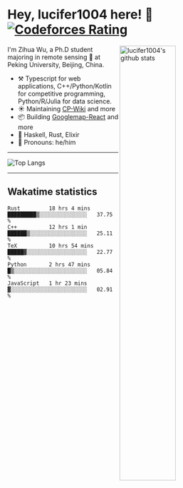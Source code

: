# Hey, lucifer1004 here! :wave: [![Codeforces Rating](https://cfrating.ihcr.top/?user=lucifer1004&style=flat-square)](https://codeforces.com/profile/lucifer1004)

<img width="50%" align="right" alt="lucifer1004's github stats" src="https://github-readme-stats.vercel.app/api?username=lucifer1004&show_icons=true">

I'm Zihua Wu, a Ph.D student majoring in remote sensing :satellite: at Peking University, Beijing, China.

- :hammer_and_pick: Typescript for web applications, C++/Python/Kotlin for competitive programming, Python/R/Julia for data science.
- :sunny: Maintaining [CP-Wiki](https://cp-wiki.vercel.app) and more 
- :package: Building [Googlemap-React](https://github.com/googlemap-react/googlemap-react) and more
- :seedling: Haskell, Rust, Elixir
- :man: Pronouns: he/him

---

![Top Langs](https://github-readme-stats.vercel.app/api/top-langs/?username=lucifer1004&layout=compact)

---

## Wakatime statistics

<!--START_SECTION:waka-->
```text
Rust         18 hrs 4 mins   █████████▒░░░░░░░░░░░░░░░   37.75 % 
C++          12 hrs 1 min    ██████▒░░░░░░░░░░░░░░░░░░   25.11 % 
TeX          10 hrs 54 mins  █████▓░░░░░░░░░░░░░░░░░░░   22.77 % 
Python       2 hrs 47 mins   █▒░░░░░░░░░░░░░░░░░░░░░░░   05.84 % 
JavaScript   1 hr 23 mins    ▓░░░░░░░░░░░░░░░░░░░░░░░░   02.91 % 
```
<!--END_SECTION:waka-->

